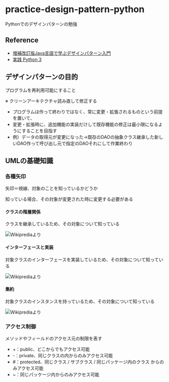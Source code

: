 # practice-design-pattern-python

Pythonでのデザインパターンの勉強

## Reference

- [増補改訂版Java言語で学ぶデザインパターン入門](https://www.amazon.co.jp/%E5%A2%97%E8%A3%9C%E6%94%B9%E8%A8%82%E7%89%88Java%E8%A8%80%E8%AA%9E%E3%81%A7%E5%AD%A6%E3%81%B6%E3%83%87%E3%82%B6%E3%82%A4%E3%83%B3%E3%83%91%E3%82%BF%E3%83%BC%E3%83%B3%E5%85%A5%E9%96%80-%E7%B5%90%E5%9F%8E-%E6%B5%A9/dp/4797327030)
- [実践 Python 3](https://www.amazon.co.jp/%E5%AE%9F%E8%B7%B5-Python-3-Mark-Summerfield/dp/4873117399/ref=sr_1_1?__mk_ja_JP=%E3%82%AB%E3%82%BF%E3%82%AB%E3%83%8A&dchild=1&keywords=%E5%AE%9F%E8%B7%B5Python&qid=1601364716&s=books&sr=1-1)

## デザインパターンの目的

プログラムを再利用可能にすること

※ クリーンアーキテクチャ読み直して修正する

- プログラムは作って終わりではなく、常に変更・拡張されるものという前提を置いて、
- 変更・拡張時に、追加機能の実装だけして既存機能の修正は最小限になるようにすることを目指す
- 例）データの取得元が変更になった→既存のDAOの抽象クラス継承した新しいDAO作って呼び出し元で指定のDAOそれにして作業終わり

## UMLの基礎知識

### 各種矢印

矢印＝視線、対象のことを知っているかどうか

知っている場合、その対象が変更された時に変更する必要がある

#### クラスの階層関係

クラスを継承しているため、その対象について知っている

![Wikiprediaより](https://upload.wikimedia.org/wikipedia/commons/thumb/6/66/KP-UML-Generalization-20060325.svg/600px-KP-UML-Generalization-20060325.svg.png)

#### インターフェースと実装

対象クラスのインターフェースを実装しているため、その対象について知っている

![Wikiprediaより](https://upload.wikimedia.org/wikipedia/commons/f/f8/Class_Dependency.png)

#### 集約

対象クラスのインスタンスを持っているため、その対象について知っている

![Wikiprediaより](https://upload.wikimedia.org/wikipedia/commons/thumb/2/2a/KP-UML-Aggregation-20060420.svg/600px-KP-UML-Aggregation-20060420.svg.png)

### アクセス制御

メソッドやフィールドのアクセス元の制限を表す

- +：public、どこからでもアクセス可能
- -：private、同じクラスの内からのみアクセス可能
- \#：protected、同じクラス / サブクラス / 同じパッケージ内のクラス からのみアクセス可能
- ~：同じパッケージ内からのみアクセス可能
